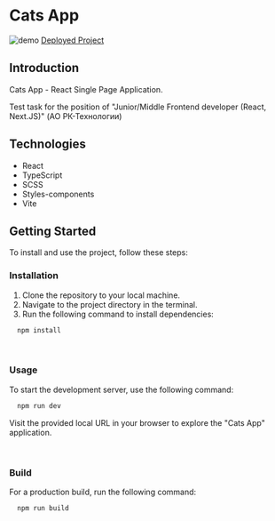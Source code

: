 # Cats App

![demo]()
[Deployed Project]()

## Introduction

Cats App - React Single Page Application.

Test task for the position of "Junior/Middle Frontend developer (React, Next.JS)" (АО РК-Технологии)

## Technologies

- React
- TypeScript
- SCSS
- Styles-components
- Vite

## Getting Started

To install and use the project, follow these steps:

### Installation

1. Clone the repository to your local machine.
2. Navigate to the project directory in the terminal.
3. Run the following command to install dependencies:

```sh
  npm install
```

<br/>

### Usage

To start the development server, use the following command:

```sh
  npm run dev
```

Visit the provided local URL in your browser to explore the "Cats App" application.

<br/>

### Build

For a production build, run the following command:

```sh
  npm run build
```
